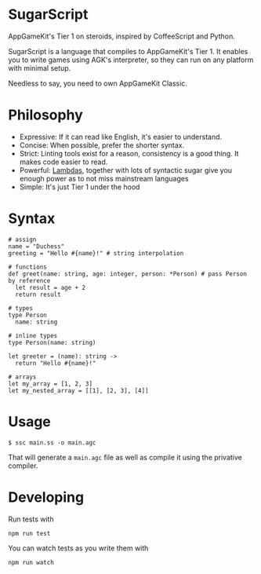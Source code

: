 # SugarScript
AppGameKit's Tier 1 on steroids, inspired by CoffeeScript and Python.

SugarScript is a language that compiles to AppGameKit's Tier 1. It enables you
to write games using AGK's interpreter, so they can run on any platform with
minimal setup.

Needless to say, you need to own AppGameKit Classic.

# Philosophy
* Expressive: If it can read like English, it's easier to understand.
* Concise: When possible, prefer the shorter syntax.
* Strict: Linting tools exist for a reason, consistency is a good thing. It makes code easier to read.
* Powerful: [Lambdas](https://en.wikipedia.org/wiki/Higher-order_function), together with lots of syntactic sugar give you enough power as to not miss mainstream languages
* Simple: It's just Tier 1 under the hood

# Syntax

```
# assign
name = "Duchess"
greeting = "Hello #{name}!" # string interpolation

# functions
def greet(name: string, age: integer, person: *Person) # pass Person by reference
  let result = age + 2
  return result

# types
type Person
  name: string

# inline types
type Person(name: string)

let greeter = (name): string ->
  return "Hello #{name}!"

# arrays
let my_array = [1, 2, 3]
let my_nested_array = [[1], [2, 3], [4]]
```

# Usage

    $ ssc main.ss -o main.agc

That will generate a `main.agc` file as well as compile it using the privative
compiler.

# Developing
Run tests with

    npm run test

You can watch tests as you write them with

    npm run watch
